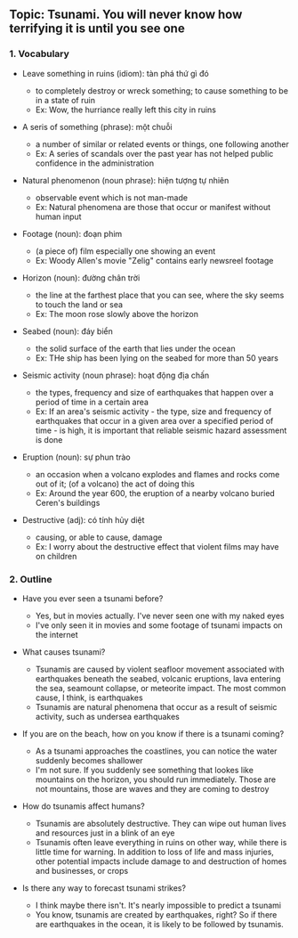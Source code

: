 ## Topic: Tsunami. You will never know how terrifying it is until you see one

### 1. Vocabulary
- Leave something in ruins (idiom): tàn phá thứ gì đó
  + to completely destroy or wreck something; to cause something to be in a state of ruin
  + Ex: Wow, the hurriance really left this city in ruins

- A seris of something (phrase): một chuỗi
  + a number of similar or related events or things, one following another
  + Ex: A series of scandals over the past year has not helped public confidence in the administration

- Natural phenomenon (noun phrase): hiện tượng tự nhiên
  + observable event which is not man-made
  + Ex: Natural phenomena are those that occur or manifest without human input

- Footage (noun): đoạn phim
  + (a piece of) film especially one showing an event
  + Ex: Woody Allen's movie "Zelig" contains early newsreel footage

- Horizon (noun): đường chân trời
  + the line at the farthest place that you can see, where the sky seems to touch the land or sea
  + Ex: The moon rose slowly above the horizon

- Seabed (noun): đáy biển
  + the solid surface of the earth that lies under the ocean
  + Ex: THe ship has been lying on the seabed for more than 50 years

- Seismic activity (noun phrase): hoạt động địa chấn
  + the types, frequency and size of earthquakes that happen over a period of time in a certain area
  + Ex: If an area's seismic activity - the type, size and frequency of earthquakes that occur in a given area over a specified period of time - is high, it is important that reliable seismic hazard assessment is done

- Eruption (noun): sự phun trào
  + an occasion when a volcano explodes and flames and rocks come out of it; (of a volcano) the act of doing this
  + Ex: Around the year 600, the eruption of a nearby volcano buried Ceren's buildings

- Destructive (adj): có tính hủy diệt
  + causing, or able to cause, damage
  + Ex: I worry about the destructive effect that violent films may have on children

### 2. Outline
- Have you ever seen a tsunami before?
  + Yes, but in movies actually. I've never seen one with my naked eyes
  + I've only seen it in movies and some footage of tsunami impacts on the internet

- What causes tsunami?
  + Tsunamis are caused by violent seafloor movement associated with earthquakes beneath the seabed, volcanic eruptions, lava entering the sea, seamount collapse, or meteorite impact. The most common cause, I think, is earthquakes
  + Tsunamis are natural phenomena that occur as a result of seismic activity, such as undersea earthquakes

- If you are on the beach, how on you know if there is a tsunami coming?
  + As a tsunami approaches the coastlines, you can notice the water suddenly becomes shallower
  + I'm not sure. If you suddenly see something that lookes like mountains on the horizon, you should run immediately. Those are not mountains, those are waves and they are coming to destroy

- How do tsunamis affect humans?
  + Tsunamis are absolutely destructive. They can wipe out human lives and resources just in a blink of an eye
  + Tsunamis often leave everything in ruins on other way, while there is little time for warning. In addition to loss of life and mass injuries, other potential impacts include damage to and destruction of homes and businesses, or crops

- Is there any way to forecast tsunami strikes?
  + I think maybe there isn't. It's nearly impossible to predict a tsunami
  + You know, tsunamis are created by earthquakes, right? So if there are earthquakes in the ocean, it is likely to be followed by tsunamis.
